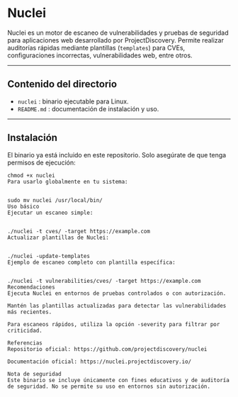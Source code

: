 # Nuclei

Nuclei es un motor de escaneo de vulnerabilidades y pruebas de seguridad para aplicaciones web desarrollado por ProjectDiscovery. Permite realizar auditorías rápidas mediante plantillas (`templates`) para CVEs, configuraciones incorrectas, vulnerabilidades web, entre otros.

---

## Contenido del directorio

- `nuclei` : binario ejecutable para Linux.
- `README.md` : documentación de instalación y uso.

---

## Instalación

El binario ya está incluido en este repositorio. Solo asegúrate de que tenga permisos de ejecución:

```
chmod +x nuclei
Para usarlo globalmente en tu sistema:


sudo mv nuclei /usr/local/bin/
Uso básico
Ejecutar un escaneo simple:


./nuclei -t cves/ -target https://example.com
Actualizar plantillas de Nuclei:


./nuclei -update-templates
Ejemplo de escaneo completo con plantilla específica:


./nuclei -t vulnerabilities/cves/ -target https://example.com
Recomendaciones
Ejecuta Nuclei en entornos de pruebas controlados o con autorización.

Mantén las plantillas actualizadas para detectar las vulnerabilidades más recientes.

Para escaneos rápidos, utiliza la opción -severity para filtrar por criticidad.

Referencias
Repositorio oficial: https://github.com/projectdiscovery/nuclei

Documentación oficial: https://nuclei.projectdiscovery.io/

Nota de seguridad
Este binario se incluye únicamente con fines educativos y de auditoría de seguridad. No se permite su uso en entornos sin autorización.
